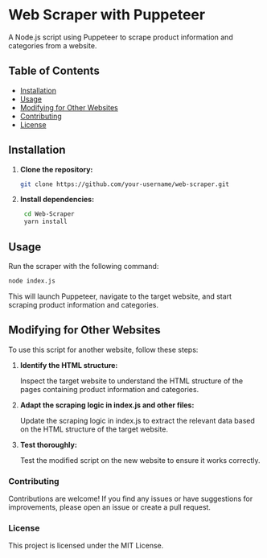 # Web Scraper with Puppeteer

A Node.js script using Puppeteer to scrape product information and categories from a website.

## Table of Contents

- [Installation](#installation)
- [Usage](#usage)
- [Modifying for Other Websites](#modifying-for-other-websites)
- [Contributing](#contributing)
- [License](#license)

## Installation

1. **Clone the repository:**

   ```bash
   git clone https://github.com/your-username/web-scraper.git
   ```

2. **Install dependencies:**

   ```bash
    cd Web-Scraper
    yarn install
   ```

## Usage

Run the scraper with the following command:

```bash
node index.js
```

This will launch Puppeteer, navigate to the target website, and start scraping product information and categories.

## Modifying for Other Websites

To use this script for another website, follow these steps:

1.  **Identify the HTML structure:**

    Inspect the target website to understand the HTML structure of the pages containing product information and categories.

2.  **Adapt the scraping logic in index.js and other files:**

    Update the scraping logic in index.js to extract the relevant data based on the HTML structure of the target website.

3.  **Test thoroughly:**

    Test the modified script on the new website to ensure it works correctly.

### Contributing

Contributions are welcome! If you find any issues or have suggestions for improvements, please open an issue or create a pull request.

### License

This project is licensed under the MIT License.
